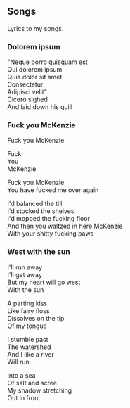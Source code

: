 ## Songs

Lyrics to my songs.


### Dolorem ipsum

"Neque porro quisquam est  
Qui dolorem ipsum  
Quia dolor sit amet  
Consectetur  
Adipisci velit"  
Cicero sighed  
And laid down his quill  


### Fuck you McKenzie

Fuck you McKenzie  

Fuck  
You  
McKenzie  

Fuck you McKenzie  
You have fucked me over again  

I'd balanced the till  
I'd stocked the shelves  
I'd mopped the fucking floor  
And then you waltzed in here McKenzie  
With your shitty fucking paws  


### West with the sun

I'll run away  
I'll get away  
But my heart will go west  
With the sun  

A parting kiss  
Like fairy floss  
Dissolves on the tip  
Of my tongue  

I stumble past  
The watershed  
And I like a river  
Will run  

Into a sea  
Of salt and scree  
My shadow stretching  
Out in front  
